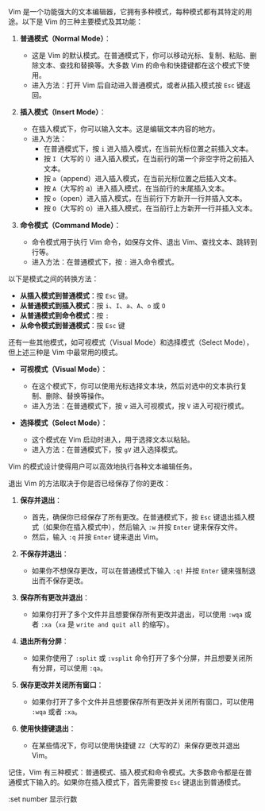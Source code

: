 Vim 是一个功能强大的文本编辑器，它拥有多种模式，每种模式都有其特定的用途。以下是 Vim 的三种主要模式及其功能：

1. **普通模式（Normal Mode）**：
   - 这是 Vim 的默认模式。在普通模式下，你可以移动光标、复制、粘贴、删除文本、查找和替换等。大多数 Vim 的命令和快捷键都在这个模式下使用。
   - 进入方法：打开 Vim 后自动进入普通模式，或者从插入模式按 `Esc` 键返回。

2. **插入模式（Insert Mode）**：
   - 在插入模式下，你可以输入文本。这是编辑文本内容的地方。
   - 进入方法：
     - 在普通模式下，按 `i` 进入插入模式，在当前光标位置之前插入文本。
     - 按 `I`（大写的 i）进入插入模式，在当前行的第一个非空字符之前插入文本。
     - 按 `a`（append）进入插入模式，在当前光标位置之后插入文本。
     - 按 `A`（大写的 a）进入插入模式，在当前行的末尾插入文本。
     - 按 `o`（open）进入插入模式，在当前行下方新开一行并插入文本。
     - 按 `O`（大写的 o）进入插入模式，在当前行上方新开一行并插入文本。

3. **命令模式（Command Mode）**：
   - 命令模式用于执行 Vim 命令，如保存文件、退出 Vim、查找文本、跳转到行等。
   - 进入方法：在普通模式下，按 `:` 进入命令模式。

以下是模式之间的转换方法：

- **从插入模式到普通模式**：按 `Esc` 键。
- **从普通模式到插入模式**：按 `i`、`I`、`a`、`A`、`o` 或 `O`
- **从普通模式到命令模式**：按 `:`
- **从命令模式到普通模式**：按 `Esc` 键

还有一些其他模式，如可视模式（Visual Mode）和选择模式（Select Mode），但上述三种是 Vim 中最常用的模式。

- **可视模式（Visual Mode）**：
  - 在这个模式下，你可以使用光标选择文本块，然后对选中的文本执行复制、删除、替换等操作。
  - 进入方法：在普通模式下，按 `v` 进入可视模式，按 `V` 进入可视行模式。

- **选择模式（Select Mode）**：
  - 这个模式在 Vim 启动时进入，用于选择文本以粘贴。
  - 进入方法：在普通模式下，按 `gV` 进入选择模式。

Vim 的模式设计使得用户可以高效地执行各种文本编辑任务。


退出 Vim 的方法取决于你是否已经保存了你的更改：

1. **保存并退出**：
   - 首先，确保你已经保存了所有更改。在普通模式下，按 `Esc` 键退出插入模式（如果你在插入模式中），然后输入 `:w` 并按 `Enter` 键来保存文件。
   - 然后，输入 `:q` 并按 `Enter` 键来退出 Vim。

2. **不保存并退出**：
   - 如果你不想保存更改，可以在普通模式下输入 `:q!` 并按 `Enter` 键来强制退出而不保存更改。

3. **保存所有更改并退出**：
   - 如果你打开了多个文件并且想要保存所有更改并退出，可以使用 `:wqa` 或者 `:xa`（`xa` 是 `write and quit all` 的缩写）。

4. **退出所有分屏**：
   - 如果你使用了 `:split` 或 `:vsplit` 命令打开了多个分屏，并且想要关闭所有分屏，可以使用 `:qa`。

5. **保存更改并关闭所有窗口**：
   - 如果你打开了多个文件并且想要保存所有更改并关闭所有窗口，可以使用 `:wqa` 或者 `:xa`。

6. **使用快捷键退出**：
   - 在某些情况下，你可以使用快捷键 `ZZ`（大写的Z）来保存更改并退出 Vim。

记住，Vim 有三种模式：普通模式、插入模式和命令模式。大多数命令都是在普通模式下输入的。如果你在插入模式下，首先需要按 `Esc` 键退出到普通模式。

:set number 显示行数


